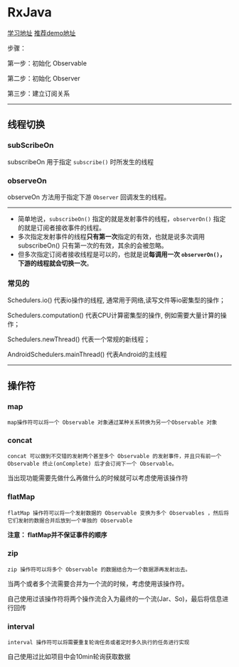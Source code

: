 # RxJava
[学习地址](https://www.jianshu.com/p/0cd258eecf60)
[推荐demo地址](https://github.com/nanchen2251/RxJava2Examples)

步骤：

第一步：初始化 Observable

第二步：初始化 Observer

第三步：建立订阅关系 

---

## 线程切换
### subScribeOn
subscribeOn 用于指定 `subscribe()` 时所发生的线程

### observeOn
observeOn 方法用于指定下游 `Observer` 回调发生的线程。

----
- 简单地说，`subscribeOn()` 指定的就是发射事件的线程，`observerOn()` 指定的就是订阅者接收事件的线程。
- 多次指定发射事件的线程**只有第一次**指定的有效，也就是说多次调用 subscribeOn() 只有第一次的有效，其余的会被忽略。
- 但多次指定订阅者接收线程是可以的，也就是说**每调用一次 `observerOn()`，下游的线程就会切换一次**。

### 常见的
Schedulers.io() 代表io操作的线程, 通常用于网络,读写文件等io密集型的操作；

Schedulers.computation() 代表CPU计算密集型的操作, 例如需要大量计算的操作；

Schedulers.newThread() 代表一个常规的新线程；

AndroidSchedulers.mainThread() 代表Android的主线程

---
## 操作符
### map
```
map操作符可以将一个 Observable 对象通过某种关系转换为另一个Observable 对象

```

### concat
```
concat 可以做到不交错的发射两个甚至多个 Observable 的发射事件，并且只有前一个 Observable 终止(onComplete) 后才会订阅下一个 Observable。
```

当出现功能需要先做什么再做什么的时候就可以考虑使用该操作符
### flatMap

```
flatMap 操作符可以将一个发射数据的 Observable 变换为多个 Observables ，然后将它们发射的数据合并后放到一个单独的 Observable
```
**注意：    flatMap并不保证事件的顺序**




### zip
```
zip 操作符可以将多个 Observable 的数据结合为一个数据源再发射出去。
```
当两个或者多个流需要合并为一个流的时候，考虑使用该操作符。

自己使用过该操作符将两个操作流合入为最终的一个流(Jar、So)，最后将信息进行回传

### interval

```
interval 操作符可以将需要重复轮询任务或者定时多久执行的任务进行实现
```

自己使用过比如项目中会10min轮询获取数据